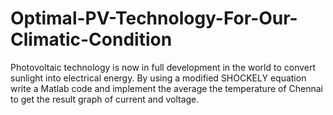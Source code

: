 # Optimal-PV-Technology-For-Our-Climatic-Condition
Photovoltaic technology is now in full development in the world to convert sunlight into electrical energy. By using a modified SHOCKELY equation write a Matlab code and implement the average the temperature of Chennai to get the result graph of current and voltage. 
